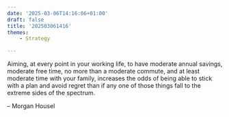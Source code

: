 ```yaml
---
date: '2025-03-06T14:16:06+01:00'
draft: false
title: '202503061416'
themes:
    - Strategy

---
```


Aiming, at every point in your working life, to have moderate annual savings, moderate free time, no more than a
moderate commute, and at least moderate time with your family, increases the odds of being able to stick with a plan and
avoid regret than if any one of those things fall to the extreme sides of the spectrum.

– Morgan Housel
